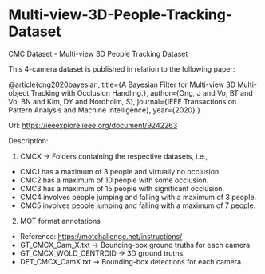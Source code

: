 # Multi-view-3D-People-Tracking-Dataset

CMC Dataset - Multi-view 3D People Tracking Dataset

This 4-camera dataset is published in relation to the following paper: 

@article{ong2020bayesian,
  title={A Bayesian Filter for Multi-view 3D Multi-object Tracking with Occlusion Handling.},
  author={Ong, J and Vo, BT and Vo, BN and Kim, DY and Nordholm, S},
  journal={IEEE Transactions on Pattern Analysis and Machine Intelligence},
  year={2020}
}

Url: https://ieeexplore.ieee.org/document/9242263


Description:

1) CMCX -> Folders containing the respective datasets, i.e.,
- CMC1 has a maximum of 3 people and virtually no occlusion. 
- CMC2 has a maximum of 10 people with some occlusion. 
- CMC3 has a maximum of 15 people with significant occlusion. 
- CMC4 involves people jumping and falling with a maximum of 3 people. 
- CMC5 involves people jumping and falling with a maximum of 7 people. 

2) MOT format annotations
- Reference: https://motchallenge.net/instructions/
- GT_CMCX_Cam_X.txt -> Bounding-box ground truths for each camera. 
- GT_CMCX_WOLD_CENTROID -> 3D ground truths. 
- DET_CMCX_CamX.txt -> Bounding-box detections for each camera. 



